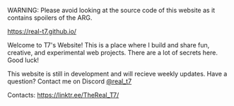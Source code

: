 WARNING: Please avoid looking at the source code of this website as it contains spoilers of the ARG.

https://real-t7.github.io/

Welcome to T7's Website!
This is a place where I build and share fun, creative, and experimental web projects. There are a lot of secrets here. Good luck!

This website is still in development and will recieve weekly updates.
Have a question? Contact me on Discord [@real_t7](https://discordapp.com/users/878845118369636433)

Contacts: https://linktr.ee/TheReal_T7/
